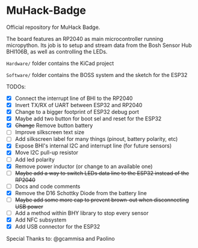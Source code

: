 # MuHack-Badge
Official repository for MuHack Badge.

The board features an RP2040 as main microcontroller running micropython.
Its job is to setup and stream data from the Bosh Sensor Hub BHI106B, as well as controlling the LEDs.

```Hardware/``` folder contains the KiCad project

```Software/``` folder contains the BOSS system and the sketch for the ESP32

TODOs:
 - [x] Connect the interrupt line of BHI to the RP2040
 - [x] Invert TX/RX of UART between ESP32 and RP2040
 - [x] Change to a bigger footprint of ESP32 debug port
 - [x] Maybe add two button for boot sel and reset for the ESP32
 - [x] ~~Change~~ Remove button battery
 - [ ] Improve silkscreen text size
 - [ ] Add silkscreen label for many things (pinout, battery polarity, etc)
 - [x] Expose BHI's internal I2C and interrupt line (for future sensors)
 - [x] Move I2C pull-up resistor
 - [ ] Add led polarity
 - [x] Remove power inductor (or change to an available one)
 - [ ] ~~Maybe add a way to switch LEDs data line to the ESP32 instead of the RP2040~~
 - [ ] Docs and code comments
 - [x] Remove the D16 Schottky Diode from the battery line
 - [ ] ~~Maybe add some more cap to prevent brown-out when disconnecting USB power~~
 - [ ] Add a method within BHY library to stop every sensor
 - [x] Add NFC subsystem
 - [x] Add USB connector for the ESP32
  
 Special Thanks to:
 @gcammisa and Paolino
